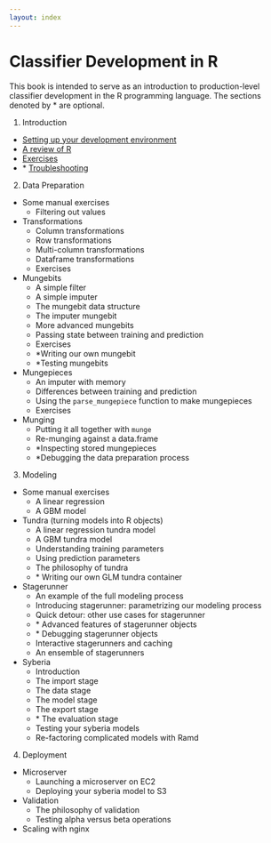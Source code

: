 ```yaml
---
layout: index
---
```


Classifier Development in R
======

This book is intended to serve as an introduction to production-level classifier
development in the R programming language. The sections denoted by \* are optional.

1. Introduction
  - [Setting up your development environment](introduction/setting_up_your_development_environment.html)
  - [A review of R](introduction/review_of_R.html)
  - [Exercises](introduction/review_quiz.html)
  - \* [Troubleshooting](introduction/troubleshooting.html)

2. Data Preparation
  - Some manual exercises
    - Filtering out values
  - Transformations
    - Column transformations
    - Row transformations
    - Multi-column transformations
    - Dataframe transformations
    - Exercises 
  - Mungebits
    - A simple filter
    - A simple imputer
    - The mungebit data structure
    - The imputer mungebit
    - More advanced mungebits
    - Passing state between training and prediction
    - Exercises 
    - \*Writing our own mungebit
    - \*Testing mungebits
  - Mungepieces
    - An imputer with memory
    - Differences between training and prediction
    - Using the `parse_mungepiece` function to make mungepieces
    - Exercises
  - Munging
    - Putting it all together with `munge`
    - Re-munging against a data.frame
    - \*Inspecting stored mungepieces
    - \*Debugging the data preparation process

3. Modeling
  - Some manual exercises
    - A linear regression
    - A GBM model
  - Tundra (turning models into R objects)
    - A linear regression tundra model
    - A GBM tundra model
    - Understanding training parameters
    - Using prediction parameters
    - The philosophy of tundra
    - \* Writing our own GLM tundra container
  - Stagerunner
    - An example of the full modeling process
    - Introducing stagerunner: parametrizing our modeling process
    - Quick detour: other use cases for stagerunner
    - \* Advanced features of stagerunner objects
    - \* Debugging stagerunner objects
    - Interactive stagerunners and caching
    - An ensemble of stagerunners
  - Syberia
    - Introduction
    - The import stage
    - The data stage
    - The model stage
    - The export stage
    - \* The evaluation stage
    - Testing your syberia models
    - Re-factoring complicated models with Ramd

4. Deployment
  - Microserver
    - Launching a microserver on EC2
    - Deploying your syberia model to S3
  - Validation
    - The philosophy of validation
    - Testing alpha versus beta operations
  - Scaling with nginx

